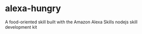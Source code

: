 # alexa-hungry
A food-oriented skill built with the Amazon Alexa Skills nodejs skill development kit
